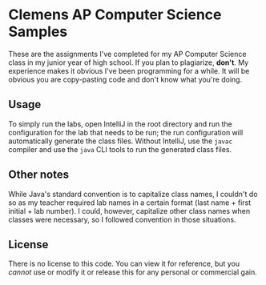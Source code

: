 # Clemens AP Computer Science Samples
These are the assignments I've completed for my AP Computer Science class in my junior year of high
school. If you plan to plagiarize, **don't**. My experience makes it obvious I've been programming 
for a while. It will be obvious you are copy-pasting code and don't know what you're doing.

## Usage
To simply run the labs, open IntelliJ in the root directory and run the configuration for the lab
that needs to be run; the run configuration will automatically generate the class files. Without 
IntelliJ, use the `javac` compiler and use the `java` CLI tools to run the generated class files.

## Other notes
While Java's standard convention is to capitalize class names, I couldn't do so as my teacher
required lab names in a certain format (last name + first initial + lab number). I could, however,
capitalize other class names when classes were necessary, so I followed convention in those 
situations.

## License
There is no license to this code. You can view it for reference, but you *cannot* use or modify it
or release this for any personal or commercial gain.